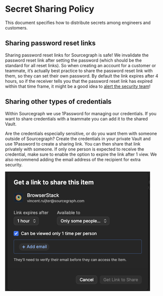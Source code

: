 # Secret Sharing Policy
This document specifies how to distribute secrets among engineers and customers.

## Sharing password reset links
Sharing password reset links for Sourcegraph is safe! We invalidate the password reset link after setting the password (which should be the standard for all reset links). So when creating an account for a customer or teammate, it’s actually best practice to share the password reset link with them, so they can set their own password. By default the link expires after 4 hours, so if the receiver tells you that the password reset link has expired within that time frame, it might be a good idea to [alert the security team](./index.md#contact)!

## Sharing other types of credentials
Within Sourcegraph we use 1Password for managing our credentials. If you want to share credentials with a teammate you can add it to the shared Vault. 

Are the credentials especially sensitive, or do you want them with someone outside of Sourcegraph? Create the credentials in your private Vault and use 1Password to create a sharing link. You can then share that link privately with someone. If only one person is expected to receive the credential, make sure to enable the option to expire the link after 1 view. We also recommend adding the email address of the recipient for extra security.


![Sharing an item for 1 hour and only 1 view](./img/sharing-with-1password.png "sharing an item for 1 hour and only 1 view")


